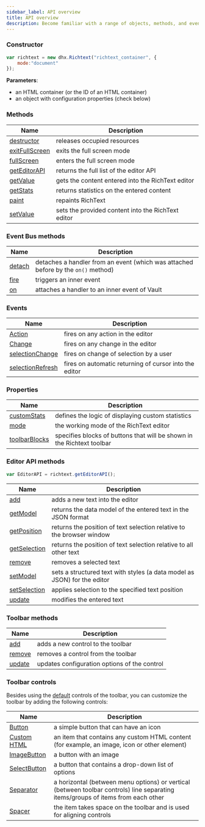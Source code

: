 ```yaml
---
sidebar_label: API overview
title: API overview
description: Become familiar with a range of objects, methods, and events available in the DHTMLX Rich Text Editor API for working with configuration and behavior.
---
```


### Constructor

~~~js
var richtext = new dhx.Richtext("richtext_container", {
	mode:"document"
});
~~~

**Parameters**:

- an HTML container (or the ID of an HTML container)
- an object with configuration properties (check below)

### Methods

| Name                                            | Description                                        |
| ----------------------------------------------- | -------------------------------------------------- |
| [destructor](api/methods.md#destructor)         | releases occupied resources                        |
| [exitFullScreen](api/methods.md#exitfullscreen) | exits the full screen mode                         |
| [fullScreen](api/methods.md#fullscreen)         | enters the full screen mode                        |
| [getEditorAPI](api/methods.md#geteditorapi)     | returns the full list of the editor API            |
| [getValue](api/methods.md#getvalue)             | gets the content entered into the RichText editor  |
| [getStats](api/methods.md#getstats)             | returns statistics on the entered content          |
| [paint](api/methods.md#paint)                   | repaints RichText                                  |
| [setValue](api/methods.md#setvalue)             | sets the provided content into the RichText editor |

### Event Bus methods

| Name                               | Description             |
| ---------------------------------- | -------------------------------|
| [detach](api/events_bus.md#detach) | detaches a handler from an event (which was attached before by the `on()` method) |
| [fire](api/events_bus.md#fire)     | triggers an inner event  |
| [on](api/events_bus.md#on)         | attaches a handler to an inner event of Vault   |

### Events

| Name                                               | Description                                            |
| -------------------------------------------------- | ------------------------------------------------------ |
| [Action](api/events.md#action)                     | fires on any action in the editor                      |
| [Change](api/events.md#change)                     | fires on any change in the editor                      |
| [selectionChange](api/events.md#selectionchange)   | fires on change of selection by a user                 |
| [selectionRefresh](api/events.md#selectionrefresh) | fires on automatic returning of cursor into the editor |

### Properties

| Name                                             | Description       |
| ------------------------------------------------ | ---------------- |
| [customStats](api/properties.md#customstats)     | defines the logic of displaying custom statistics |
| [mode](api/properties.md#mode)                   | the working mode of the RichText editor  |
| [toolbarBlocks](api/properties.md#toolbarblocks) | specifies blocks of buttons that will be shown in the Richtext toolbar |

### Editor API methods

```js
var EditorAPI = richtext.getEditorAPI();
```

| Name                                                   | Description              |
| ------------------------------------------------------ | ------------------------------|
| [add](api/editor_api_methods.md#add)                   | adds a new text into the editor |
| [getModel](api/editor_api_methods.md#getmodel)         | returns the data model of the entered text in the JSON format |
| [getPosition](api/editor_api_methods.md#getposition)   | returns the position of text selection relative to the browser window    |
| [getSelection](api/editor_api_methods.md#getselection) | returns the position of text selection relative to all other text    |
| [remove](api/editor_api_methods.md#remove)             | removes a selected text |
| [setModel](api/editor_api_methods.md#setmodel)         | sets a structured text with styles (a data model as JSON) for the editor |
| [setSelection](api/editor_api_methods.md#setselection) | applies selection to the specified text position  |
| [update](api/editor_api_methods.md#update)             | modifies the entered text   |

### Toolbar methods

| Name                                    | Description                                  |
|-----------------------------------------|----------------------------------------------|
| [add](api/toolbar_methods.md#add)       | adds a new control to the toolbar            |
| [remove](api/toolbar_methods.md#remove) | removes a control from the toolbar           |
| [update](api/toolbar_methods.md#update) | updates configuration options of the control |

### Toolbar controls

Besides using the [default](guides/customization.md#default-controls) controls of the toolbar, you can customize the toolbar by adding the following controls:

| Name                                                 | Description        |
|------------------------------------------------------|--------------------------------------------------------------|
| [Button](api/toolbar_controls.md#button)             | a simple button that can have an icon    |
| [Custom HTML](api/toolbar_controls.md#custom-html)   | an item that contains any custom HTML content (for example, an image, icon or other element)     |
| [ImageButton](api/toolbar_controls.md#imagebutton)   | a button with an image   |
| [SelectButton](api/toolbar_controls.md#selectbutton) | a button that contains a drop-down list of options    |
| [Separator](api/toolbar_controls.md#separator)       | a horizontal (between menu options) or vertical (between toolbar controls) line separating items/groups of items from each other |
| [Spacer](api/toolbar_controls.md#spacer)             | the item takes space on the toolbar and is used for aligning controls   |